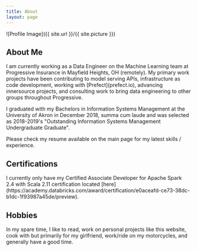```yaml
---
title: About
layout: page
---
```


![Profile Image]({{ site.url }}/{{ site.picture }})

<h2>About Me </h2>
I am currently working as a Data Engineer on the Machine Learning team at Progressive Insurance in Mayfield Heights, OH (remotely). My primary work projects have been contributing to model serving APIs, infrastructure as code development, working with [Prefect](prefect.io), advancing innersource projects, and consulting work to bring data engineering to other groups throughout Progressive.

I graduated with my Bachelors in Information Systems Management at the University of Akron in December 2018, summa cum laude and was selected as 2018-2019's "Outstanding Information Systems Management Undergraduate Graduate".

Please check my resume available on the main page for my latest skills / experience.

<h2>Certifications</h2>
I currently only have my Certified Associate Developer for Apache Spark 2.4 with Scala 2.11 certification located [here](https://academy.databricks.com/award/certification/e0aceafd-ce73-38dc-b1dc-1f93987a45de/preview).

<h2> Hobbies </h2>
In my spare time, I like to read, work on personal projects like this website, cook with but primarily for my girlfriend, work/ride on my motorcycles, and generally have a good time.
